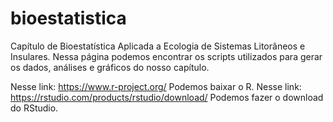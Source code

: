 # bioestatistica
Capítulo de Bioestatística Aplicada a Ecologia de Sistemas Litorâneos e Insulares.
Nessa página podemos encontrar os scripts utilizados para gerar os dados, análises e gráficos do nosso capítulo. 

Nesse link: https://www.r-project.org/ Podemos baixar o R.
Nesse link: https://rstudio.com/products/rstudio/download/ Podemos fazer o download do RStudio.

